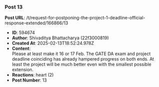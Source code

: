### Post 13
**Post URL**: /t/request-for-postponing-the-project-1-deadline-official-response-extended/166866/13
- **ID**: 594674
- **Author**: Shivaditya Bhattacharya (22f3000819)
- **Created At**: 2025-02-13T18:52:24.978Z
- **Content**:  
  Please at least make it 16 or 17 Feb. The GATE DA exam and project deadline coinciding has already hampered progress on both ends. At least the project will be much better even with the smallest possible extension.
- **Reactions**: heart (2)
- **Post Number**: 13

